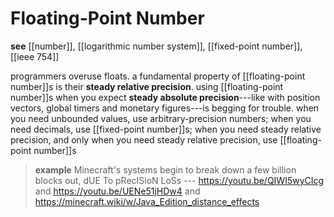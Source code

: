 # Floating-Point Number

**see** [[number]], [[logarithmic number system]], [[fixed-point number]], [[ieee 754]]

programmers overuse floats. a fundamental property of [[floating-point number]]s is their **steady relative precision**. using [[floating-point number]]s when you expect **steady absolute precision**---like with position vectors, global timers and monetary figures---is begging for trouble. when you need unbounded values, use arbitrary-precision numbers; when you need decimals, use [[fixed-point number]]s; when you need steady relative precision, and only when you need steady relative precision, use [[floating-point number]]s

> **example** Minecraft's systems begin to break down a few billion blocks out, dUE To pRecISioN LoSs --- <https://youtu.be/QIWI5wyCIcg> and <https://youtu.be/UENe51jHDw4> and <https://minecraft.wiki/w/Java_Edition_distance_effects>
